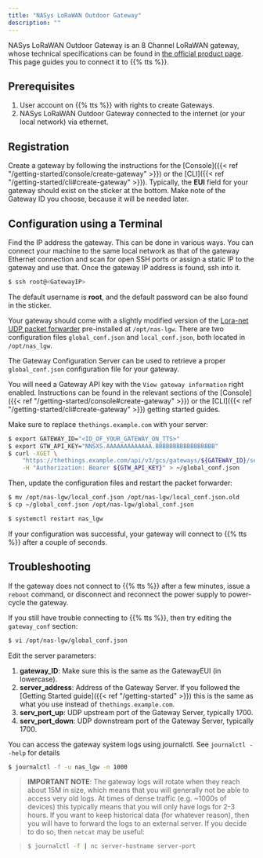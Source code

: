 ```yaml
---
title: "NASys LoRaWAN Outdoor Gateway"
description: ""
---
```


NASys LoRaWAN Outdoor Gateway is an 8 Channel LoRaWAN gateway, whose technical specifications can be found in [the official product page](https://www.nasys.no/product/lorawan-gateway/). This page guides you to connect it to {{% tts %}}.

## Prerequisites

1. User account on {{% tts %}} with rights to create Gateways.
2. NASys LoRaWAN Outdoor Gateway connected to the internet (or your local network) via ethernet.

## Registration

Create a gateway by following the instructions for the [Console]({{< ref "/getting-started/console/create-gateway" >}}) or the [CLI]({{< ref "/getting-started/cli#create-gateway" >}}). Typically, the **EUI** field for your gateway should exist on the sticker at the bottom. Make note of the Gateway ID you choose, because it will be needed later.

## Configuration using a Terminal

Find the IP address the gateway. This can be done in various ways. You can connect your machine to the same local network as that of the gateway Ethernet connection and scan for open SSH ports or assign a static IP to the gateway and use that. Once the gateway IP address is found, ssh into it.

```bash
$ ssh root@<GatewayIP>
```

The default username is **root**, and the default password can be also found in the sticker.

Your gateway should come with a slightly modified version of the [Lora-net UDP packet forwarder](https://github.com/Lora-net/packet_forwarder) pre-installed at `/opt/nas-lgw`. There are two configuration files `global_conf.json` and `local_conf.json`, both located in `/opt/nas_lgw`.

The Gateway Configuration Server can be used to retrieve a proper `global_conf.json` configuration file for your gateway.

You will need a Gateway API key with the `View gateway information` right enabled. Instructions can be found in the relevant sections of the [Console]({{< ref "/getting-started/console#create-gateway" >}}) or the [CLI]({{< ref "/getting-started/cli#create-gateway" >}}) getting started guides.

Make sure to replace `thethings.example.com` with your server:

```bash
$ export GATEWAY_ID="<ID_OF_YOUR_GATEWAY_ON_TTS>"
$ export GTW_API_KEY="NNSXS.AAAAAAAAAAAAA.BBBBBBBBBBBBBBBBB"
$ curl -XGET \
    "https://thethings.example.com/api/v3/gcs/gateways/${GATEWAY_ID}/semtechudp/global_conf.json" \
    -H "Authorization: Bearer ${GTW_API_KEY}" > ~/global_conf.json
```

Then, update the configuration files and restart the packet forwarder:

```bash
$ mv /opt/nas-lgw/local_conf.json /opt/nas-lgw/local_conf.json.old
$ cp ~/global_conf.json /opt/nas-lgw/global_conf.json

$ systemctl restart nas_lgw
```

If your configuration was successful, your gateway will connect to {{% tts %}} after a couple of seconds.

## Troubleshooting

If the gateway does not connect to {{% tts %}} after a few minutes, issue a `reboot` command, or disconnect and reconnect the power supply to power-cycle the gateway.

If you still have trouble connecting to {{% tts %}}, then try editing the `gateway_conf` section:

```bash
$ vi /opt/nas-lgw/global_conf.json
```

Edit the server parameters:

1. **gateway_ID**: Make sure this is the same as the GatewayEUI (in lowercase).
2. **server_address**: Address of the Gateway Server. If you followed the [Getting Started guide]({{< ref "/getting-started" >}}) this is the same as what you use instead of `thethings.example.com`.
3. **serv_port_up**: UDP upstream port of the Gateway Server, typically 1700.
4. **serv_port_down**: UDP downstream port of the Gateway Server, typically 1700.

You can access the gateway system logs using journalctl. See `journalctl --help` for details

```bash
$ journalctl -f -u nas_lgw -n 1000
```

> **IMPORTANT NOTE**: The gateway logs will rotate when they reach about 15M in size, which means that you will generally not be able to access very old logs. At times of dense traffic (e.g. ~1000s of devices) this typically means that you will only have logs for 2-3 hours. If you want to keep historical data (for whatever reason), then you will have to forward the logs to an external server. If you decide to do so, then `netcat` may be useful:

> ```bash
> $ journalctl -f | nc server-hostname server-port
> ```
